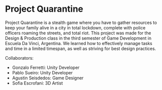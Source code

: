 # Project Quarantine

Project Quarantine is a stealth game where you have to gather resources to keep your family alive in a city in total lockdown, complete with police officers roaming the streets, and total riot. This project was made for the Design & Production class in the third semester of Game Development in Escuela Da Vinci, Argentina. We learned how to effectively manage tasks and time in a limited timespan, as well as striving for best design practices.

Collaborators:
- Gonzalo Ferretti: Unity Developer
- Pablo Sueiro: Unity Developer
- Agustin Seisdedos: Game Designer
- Sofia Escrofani: 3D Artist
